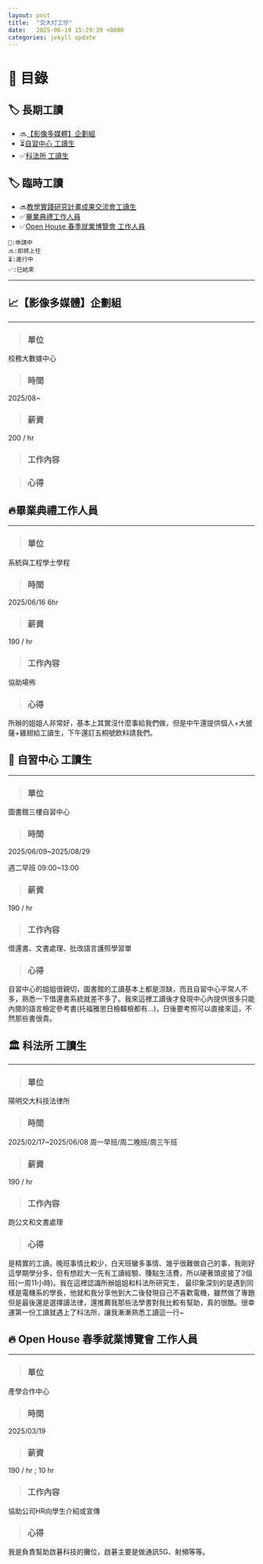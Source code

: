 ```yaml
---
layout: post
title:  "交大打工仔"
date:   2025-06-19 15:29:39 +0800
categories: jekyll update
---
```


# 📌 **目錄**
## 🏷️ 長期工讀
- 🔜[【影像多媒體】企劃組](#影像多媒體企劃組)
- ⏳[自習中心 工讀生](#自習中心-工讀生)
- ✅[科法所 工讀生](#科法所-工讀生)

## 🏷️ 臨時工讀
- 🔜[教學實踐研究計畫成果交流會工讀生](#教學實踐研究計畫成果交流會工讀生)
- ✅[畢業典禮工作人員](#畢業典禮工作人員)
- ✅[Open House 春季就業博覽會 工作人員](#open-house-春季就業博覽會-工作人員)

```
📆:申請中
🔜:即將上任
⏳:進行中
✅:已結束
```

***

## **📈【影像多媒體】企劃組**
***
> ### 單位

校務大數據中心

> ### 時間

2025/08~

> ### 薪資  

200 / hr

> ### 工作內容

> ### 心得

## **🔥畢業典禮工作人員**
***
> ### 單位

系統與工程學士學程

> ### 時間 

2025/06/16 6hr

> ### 薪資

190 / hr 

> ### 工作內容

協助場佈

> ### 心得

所辦的姐姐人非常好，基本上其實沒什麼事給我們做，但是中午還提供個人+大披薩+雞翅給工讀生，下午還訂五桐號飲料請我們。

## **📖 自習中心 工讀生**
***
> ### 單位

圖書館三樓自習中心

> ### 時間 

2025/06/09~2025/08/29 

週二早班 09:00~13:00

> ### 薪資

190 / hr 

> ### 工作內容

借還書、文書處理、批改語言護照學習單

> ### 心得

自習中心的姐姐很親切，圖書館的工讀基本上都是涼缺，而且自習中心平常人不多，熟悉一下借還書系統就差不多了。我來這裡工讀後才發現中心內提供很多只能內閱的語言檢定參考書(托福雅思日檢韓檢都有...)，日後要考照可以直接來這，不然那些書很貴。

## **🏛️ 科法所 工讀生**
***
> ### 單位

陽明交大科技法律所

> ### 時間 

2025/02/17~2025/06/08 
周一早班/周二晚班/周三午班

> ### 薪資

190 / hr

> ### 工作內容

跑公文和文書處理

> ### 心得

是精實的工讀。晚班事情比較少，白天班蠻多事情、幾乎很難做自己的事，我剛好這學期學分多，但有想趁大一先有工讀經驗、賺點生活費，所以硬著頭皮接了3個班(一周11小時)。我在這裡認識所辦姐姐和科法所研究生， 最印象深刻的是遇到同樣是電機系的學長，他就和我分享他到大二後發現自己不喜歡電機，雖然做了專題但是最後還是選擇讀法律，還推薦我那些法學書對我比較有幫助，真的很酷。很幸運第一份工讀就遇上了科法所，讓我漸漸熟悉工讀這一行~

## **🔥 Open House 春季就業博覽會 工作人員**
***
> ### 單位

產學合作中心

> ### 時間 

2025/03/19

> ### 薪資

190 / hr ; 10 hr

> ### 工作內容

協助公司HR向學生介紹或宣傳

> ### 心得

我是負責幫助啟碁科技的攤位，啟碁主要是做通訊5G、射頻等等。